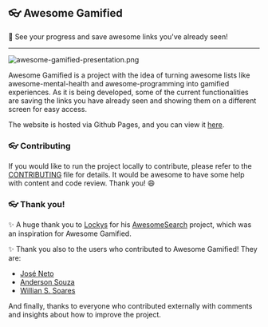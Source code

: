 ## :eyeglasses: Awesome Gamified
:bookmark: See your progress and save awesome links you've already seen!

***

![awesome-gamified-presentation.png](https://i.postimg.cc/05Zp6Ygf/awesome-gamified-presentation.png)

Awesome Gamified is a project with the idea of turning awesome lists like awesome-mental-health and awesome-programming into gamified experiences. As it is being developed, some of the current functionalities are saving the links you have already seen and showing them on a different screen for easy access.

The website is hosted via Github Pages, and you can view it [here](https://carolinaknoll.github.io/awesome-gamified/).

### :eyeglasses: Contributing

If you would like to run the project locally to contribute, please refer to the [CONTRIBUTING](./CONTRIBUTING.md) file for details. It would be awesome to have some help with content and code review. Thank you! :smile:

### :eyeglasses: Thank you!

:sparkles: A huge thank you to [Lockys](https://github.com/lockys) for his [AwesomeSearch](https://github.com/lockys/AwesomeSearch) project, which was an inspiration for Awesome Gamified.

:sparkles: Thank you also to the users who contributed to Awesome Gamified! They are:
- [José Neto](https://github.com/netojose)
- [Anderson Souza](https://github.com/andersou)
- [Willian S. Soares](https://github.com/willsoares)

And finally, thanks to everyone who contributed externally with comments and insights about how to improve the project.

